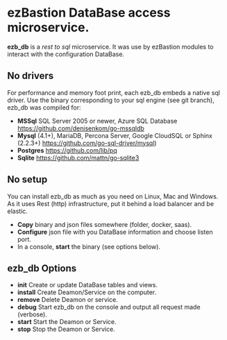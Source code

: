 # ezBastion DataBase access microservice.

**ezb_db** is a *rest to sql* microservice. It was use by ezBastion modules to interact
with the configuration DataBase.


## No drivers

For performance and memory foot print, each ezb_db embeds a native sql driver. Use
the binary corresponding to your sql engine (see git branch), ezb_db was compiled for:
- **MSSql** SQL Server 2005 or newer, Azure SQL Database https://github.com/denisenkom/go-mssqldb
- **Mysql** (4.1+), MariaDB, Percona Server, Google CloudSQL or Sphinx (2.2.3+) https://github.com/go-sql-driver/mysql)
- **Postgres** https://github.com/lib/pq
- **Sqlite** https://github.com/mattn/go-sqlite3

## No setup

You can install ezb_db as much as you need on Linux, Mac and Windows. As it uses
Rest (http) infrastructure, put it behind a load balancer and be elastic.

- **Copy** binary and json files somewhere (folder, docker, saas).
- **Configure** json file with you DataBase information and choose listen port.
- In a console, **start** the binary (see options below).


## ezb_db Options

- **init** Create or update DataBase tables and views.
- **install** Create Deamon/Service on the computer.
- **remove** Delete Deamon or service.
- **debug** Start ezb_db on the console and output all request made (verbose).
- **start** Start the Deamon or Service.
- **stop** Stop the Deamon or Service.
